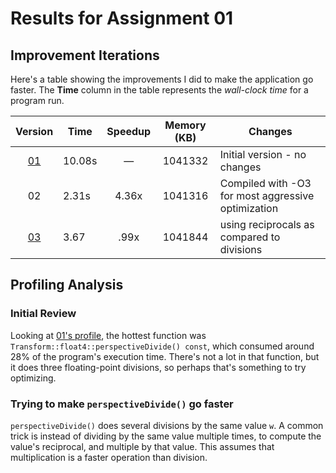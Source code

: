 # Results for Assignment 01

## Improvement Iterations

Here's a table showing the improvements I did to make the application go faster.  The **Time** column in the table represents the _wall-clock time_ for a program run.

| Version | Time | Speedup | Memory (KB) | Changes |
| :-----: | ---- | :-----: | :------: | ------- |
| [01](01.cpp) | 10.08s | &mdash; | 1041332 | Initial version - no changes |
| 02 | 2.31s | 4.36x | 1041316 | Compiled with -O3 for most aggressive optimization |
| [03](03.cpp) | 3.67 | .99x| 1041844 | using reciprocals as compared to divisions

## Profiling Analysis

### Initial Review

Looking at [01's profile](01.prof), the hottest function was `Transform::float4::perspectiveDivide() const`, which consumed around 28% of the program's execution time.  There's not a lot in that function, but it does three floating-point divisions, so perhaps that's something to try optimizing.

### Trying to make `perspectiveDivide()` go faster

`perspectiveDivide()` does several divisions by the same value `w`.  A common trick is instead of dividing by the same value multiple times, to compute the value's reciprocal, and multiple by that value.  This assumes that multiplication is a faster operation than division.
